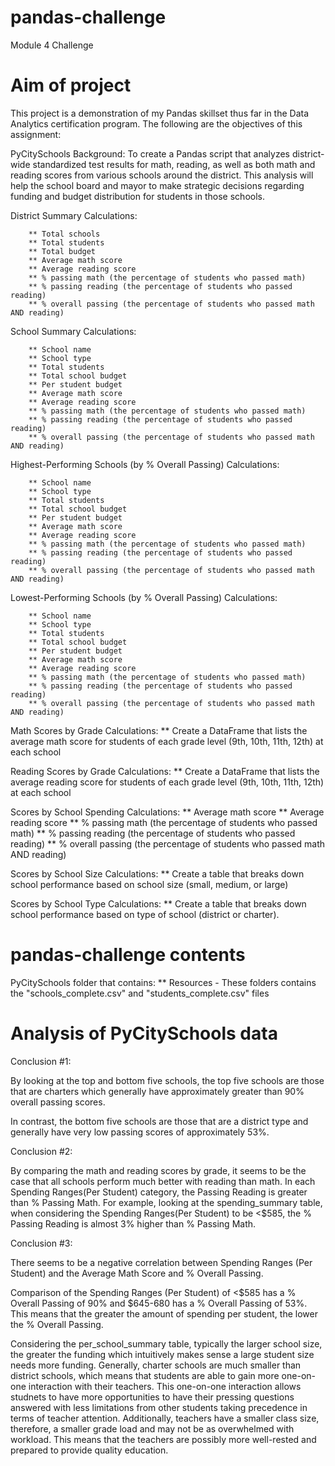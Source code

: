 # pandas-challenge
Module 4 Challenge

# Aim of project 
   This project is a demonstration of my Pandas skillset thus far in the Data Analytics certification program.
   The following are the objectives of this assignment:
   
PyCitySchools Background:
   To create a Pandas script that analyzes district-wide standardized test results for math, reading, as well as both math and reading scores from various schools around the district. This analysis will help the school board and mayor to make strategic decisions regarding funding and budget distribution for students in those schools.

District Summary Calculations:

        ** Total schools
        ** Total students
        ** Total budget
        ** Average math score
        ** Average reading score
        ** % passing math (the percentage of students who passed math)
        ** % passing reading (the percentage of students who passed reading)
        ** % overall passing (the percentage of students who passed math AND reading)

School Summary Calculations:

        ** School name
        ** School type
        ** Total students
        ** Total school budget
        ** Per student budget
        ** Average math score
        ** Average reading score
        ** % passing math (the percentage of students who passed math)
        ** % passing reading (the percentage of students who passed reading)
        ** % overall passing (the percentage of students who passed math AND reading)

Highest-Performing Schools (by % Overall Passing) Calculations:

        ** School name
        ** School type
        ** Total students
        ** Total school budget
        ** Per student budget
        ** Average math score
        ** Average reading score
        ** % passing math (the percentage of students who passed math)
        ** % passing reading (the percentage of students who passed reading)
        ** % overall passing (the percentage of students who passed math AND reading)

Lowest-Performing Schools (by % Overall Passing) Calculations:

        ** School name
        ** School type
        ** Total students
        ** Total school budget
        ** Per student budget
        ** Average math score
        ** Average reading score
        ** % passing math (the percentage of students who passed math)
        ** % passing reading (the percentage of students who passed reading)
        ** % overall passing (the percentage of students who passed math AND reading)

Math Scores by Grade Calculations:
        ** Create a DataFrame that lists the average math score for students of each grade level (9th, 10th, 11th, 12th) at each school

Reading Scores by Grade Calculations:
        ** Create a DataFrame that lists the average reading score for students of each grade level (9th, 10th, 11th, 12th) at each school

Scores by School Spending Calculations:
        ** Average math score
        ** Average reading score
        ** % passing math (the percentage of students who passed math)
        ** % passing reading (the percentage of students who passed reading)
        ** % overall passing (the percentage of students who passed math AND reading)

Scores by School Size Calculations:
        ** Create a table that breaks down school performance based on school size (small, medium, or large)

Scores by School Type Calculations:
        ** Create a table that breaks down school performance based on type of school (district or charter).

#  pandas-challenge contents
PyCitySchools folder that contains:
        ** Resources - These folders contains the "schools_complete.csv" and "students_complete.csv" files

# Analysis of PyCitySchools data
Conclusion #1: 
        
By looking at the top and bottom five schools, the top five schools are those that are charters which generally have approximately greater than 90% overall passing scores.

In contrast, the bottom five schools are those that are a district type and generally have very low passing scores of approximately 53%.

Conclusion #2: 

By comparing the math and reading scores by grade, it seems to be the case that all schools perform much better with reading than math. In each Spending Ranges(Per Student) category, the Passing Reading is greater than % Passing Math. For example, looking at the spending_summary table, when considering the Spending Ranges(Per Student) to be <$585, the % Passing Reading is almost 3% higher than % Passing Math. 

Conclusion #3:

There seems to be a negative correlation between Spending Ranges (Per Student) and the Average Math Score and % Overall Passing. 
        
Comparison of the Spending Ranges (Per Student) of <$585 has a % Overall Passing of 90% and $645-680 has a % Overall Passing of 53%. This means that the greater the amount of spending per student, the lower the % Overall Passing. 
        
Considering the per_school_summary table, typically the larger school size, the greater the funding which intuitively makes sense a large student size needs more funding. Generally, charter schools are much smaller than district schools, which means that students are able to gain more one-on-one interaction with their teachers. This one-on-one interaction allows studnets to have more opportunities to have their pressing questions answered with less limitations from other students taking precedence in terms of teacher attention. Additionally, teachers have a smaller class size, therefore, a smaller grade load and may not be as overwhelmed with workload. This means that the teachers are possibly more well-rested and prepared to provide quality education.



        



